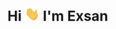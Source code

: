 <h1>Hi <img src="https://raw.githubusercontent.com/ABSphreak/ABSphreak/master/gifs/Hi.gif" width="30px"> I'm Exsan</h1>
